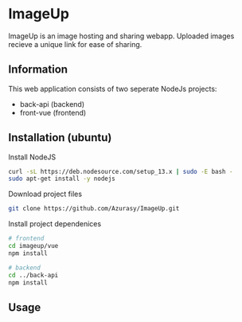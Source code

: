 # ImageUp
ImageUp is an image hosting and sharing webapp. Uploaded images recieve a unique link for ease of sharing.
## Information
This web application consists of two seperate NodeJs projects:
- back-api (backend)
- front-vue (frontend)


## Installation (ubuntu)
Install NodeJS
```bash
curl -sL https://deb.nodesource.com/setup_13.x | sudo -E bash -
sudo apt-get install -y nodejs
```

Download project files
```bash
git clone https://github.com/Azurasy/ImageUp.git
```
Install project dependenices
```bash
# frontend
cd imageup/vue
npm install

# backend
cd ../back-api
npm install
```
## Usage
```

```
